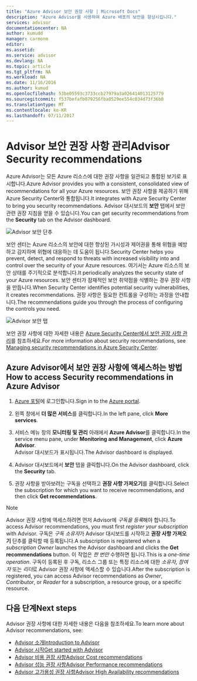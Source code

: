 ```yaml
---
title: "Azure Advisor 보안 권장 사항 | Microsoft Docs"
description: "Azure Advisor를 사용하여 Azure 배포의 보안을 향상시킵니다."
services: advisor
documentationcenter: NA
author: kumudd
manager: carmonm
editor: 
ms.assetid: 
ms.service: advisor
ms.devlang: NA
ms.topic: article
ms.tgt_pltfrm: NA
ms.workload: NA
ms.date: 11/16/2016
ms.author: kumud
ms.openlocfilehash: 53be05593c3733ccb27979a3a026414013125779
ms.sourcegitcommit: f537befafb079256fba0529ee554c034d73f36b0
ms.translationtype: MT
ms.contentlocale: ko-KR
ms.lasthandoff: 07/11/2017
---
```

# <a name="advisor-security-recommendations"></a><span data-ttu-id="23e6b-103">Advisor 보안 권장 사항 관리</span><span class="sxs-lookup"><span data-stu-id="23e6b-103">Advisor Security recommendations</span></span>

<span data-ttu-id="23e6b-104">Azure Advisor는 모든 Azure 리소스에 대한 권장 사항을 일관되고 통합된 보기로 표시합니다.</span><span class="sxs-lookup"><span data-stu-id="23e6b-104">Azure Advisor provides you with a consistent, consolidated view of recommendations for all your Azure resources.</span></span> <span data-ttu-id="23e6b-105">보안 권장 사항을 제공하기 위해 Azure Security Center와 통합됩니다.</span><span class="sxs-lookup"><span data-stu-id="23e6b-105">It integrates with Azure Security Center to bring you security recommendations.</span></span> <span data-ttu-id="23e6b-106">Advisor 대시보드의 **보안** 탭에서 보안 관련 권장 지침을 얻을 수 있습니다.</span><span class="sxs-lookup"><span data-stu-id="23e6b-106">You can get security recommendations from the **Security** tab on the Advisor dashboard.</span></span>

![Advisor 보안 단추](./media/advisor-security-recommendations/advisor-security-tab.png)

<span data-ttu-id="23e6b-108">보안 센터는 Azure 리소스의 보안에 대한 향상된 가시성과 제어권을 통해 위협을 예방하고 감지하며 위협에 대응하는 데 도움이 됩니다.</span><span class="sxs-lookup"><span data-stu-id="23e6b-108">Security Center helps you prevent, detect, and respond to threats with increased visibility into and control over the security of your Azure resources.</span></span> <span data-ttu-id="23e6b-109">여기서는 Azure 리소스의 보안 상태를 주기적으로 분석합니다.</span><span class="sxs-lookup"><span data-stu-id="23e6b-109">It periodically analyzes the security state of your Azure resources.</span></span> <span data-ttu-id="23e6b-110">보안 센터가 잠재적인 보안 취약점을 식별하는 경우 권장 사항을 만듭니다.</span><span class="sxs-lookup"><span data-stu-id="23e6b-110">When Security Center identifies potential security vulnerabilities, it creates recommendations.</span></span> <span data-ttu-id="23e6b-111">권장 사항은 필요한 컨트롤을 구성하는 과정을 안내합니다.</span><span class="sxs-lookup"><span data-stu-id="23e6b-111">The recommendations guide you through the process of configuring the controls you need.</span></span> 

![Advisor 보안 탭](./media/advisor-security-recommendations/advisor-security-recommendations.png)

<span data-ttu-id="23e6b-113">보안 권장 사항에 대한 자세한 내용은 [Azure Security Center에서 보안 권장 사항 관리](https://azure.microsoft.com/en-us/documentation/articles/security-center-recommendations/)를 참조하세요.</span><span class="sxs-lookup"><span data-stu-id="23e6b-113">For more information about security recommendations, see [Managing security recommendations in Azure Security Center](https://azure.microsoft.com/en-us/documentation/articles/security-center-recommendations/).</span></span>

## <a name="how-to-access-security-recommendations-in-azure-advisor"></a><span data-ttu-id="23e6b-114">Azure Advisor에서 보안 권장 사항에 액세스하는 방법</span><span class="sxs-lookup"><span data-stu-id="23e6b-114">How to access Security recommendations in Azure Advisor</span></span>

1. <span data-ttu-id="23e6b-115">[Azure 포털](https://portal.azure.com)에 로그인합니다.</span><span class="sxs-lookup"><span data-stu-id="23e6b-115">Sign in to the [Azure portal](https://portal.azure.com).</span></span>

2. <span data-ttu-id="23e6b-116">왼쪽 창에서 **더 많은 서비스**를 클릭합니다.</span><span class="sxs-lookup"><span data-stu-id="23e6b-116">In the left pane, click **More services**.</span></span>

3. <span data-ttu-id="23e6b-117">서비스 메뉴 창의 **모니터링 및 관리** 아래에서 **Azure Advisor**를 클릭합니다.</span><span class="sxs-lookup"><span data-stu-id="23e6b-117">In the service menu pane, under **Monitoring and Management**, click **Azure Advisor**.</span></span>  
 <span data-ttu-id="23e6b-118">Advisor 대시보드가 표시됩니다.</span><span class="sxs-lookup"><span data-stu-id="23e6b-118">The Advisor dashboard is displayed.</span></span>

4. <span data-ttu-id="23e6b-119">Advisor 대시보드에서 **보안** 탭을 클릭합니다.</span><span class="sxs-lookup"><span data-stu-id="23e6b-119">On the Advisor dashboard, click the **Security** tab.</span></span>

5. <span data-ttu-id="23e6b-120">권장 사항을 받아보려는 구독을 선택하고 **권장 사항 가져오기**를 클릭합니다.</span><span class="sxs-lookup"><span data-stu-id="23e6b-120">Select the subscription for which you want to receive recommendations, and then click **Get recommendations**.</span></span>

> [!NOTE]
> <span data-ttu-id="23e6b-121">Advisor 권장 사항에 액세스하려면 먼저 Advisor에 *구독을 등록*해야 합니다.</span><span class="sxs-lookup"><span data-stu-id="23e6b-121">To access Advisor recommendations, you must first *register your subscription* with Advisor.</span></span> <span data-ttu-id="23e6b-122">구독은 *구독 소유자*가 Advisor 대시보드를 시작하고 **권장 사항 가져오기** 단추를 클릭할 때 등록됩니다.</span><span class="sxs-lookup"><span data-stu-id="23e6b-122">A subscription is registered when a *subscription Owner* launches the Advisor dashboard and clicks the **Get recommendations** button.</span></span> <span data-ttu-id="23e6b-123">이 작업은 *한 번만* 수행하면 됩니다.</span><span class="sxs-lookup"><span data-stu-id="23e6b-123">This is a *one-time operation*.</span></span> <span data-ttu-id="23e6b-124">구독이 등록된 후 구독, 리소스 그룹 또는 특정 리소스에 대한 *소유자*, *참여자* 또는 *리더*로 Advisor 권장 사항에 액세스할 수 있습니다.</span><span class="sxs-lookup"><span data-stu-id="23e6b-124">After the subscription is registered, you can access Advisor recommendations as *Owner*, *Contributor*, or *Reader* for a subscription, a resource group, or a specific resource.</span></span>

## <a name="next-steps"></a><span data-ttu-id="23e6b-125">다음 단계</span><span class="sxs-lookup"><span data-stu-id="23e6b-125">Next steps</span></span>

<span data-ttu-id="23e6b-126">Advisor 권장 사항에 대한 자세한 내용은 다음을 참조하세요.</span><span class="sxs-lookup"><span data-stu-id="23e6b-126">To learn more about Advisor recommendations, see:</span></span>
* [<span data-ttu-id="23e6b-127">Advisor 소개</span><span class="sxs-lookup"><span data-stu-id="23e6b-127">Introduction to Advisor</span></span>](advisor-overview.md)
* [<span data-ttu-id="23e6b-128">Advisor 시작</span><span class="sxs-lookup"><span data-stu-id="23e6b-128">Get started with Advisor</span></span>](advisor-get-started.md)
* [<span data-ttu-id="23e6b-129">Advisor 비용 권장 사항</span><span class="sxs-lookup"><span data-stu-id="23e6b-129">Advisor Cost recommendations</span></span>](advisor-performance-recommendations.md)
* [<span data-ttu-id="23e6b-130">Advisor 성능 권장 사항</span><span class="sxs-lookup"><span data-stu-id="23e6b-130">Advisor Performance recommendations</span></span>](advisor-performance-recommendations.md)
* [<span data-ttu-id="23e6b-131">Advisor 고가용성 권장 사항</span><span class="sxs-lookup"><span data-stu-id="23e6b-131">Advisor High Availability recommendations</span></span>](advisor-high-availability-recommendations.md)


 
